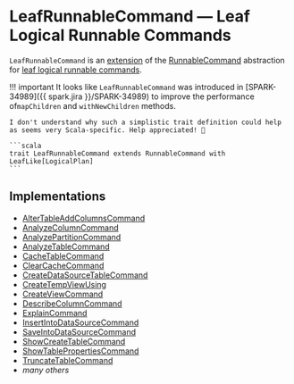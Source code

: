 # LeafRunnableCommand &mdash; Leaf Logical Runnable Commands

`LeafRunnableCommand` is an [extension](#contract) of the [RunnableCommand](RunnableCommand.md) abstraction for [leaf logical runnable commands](#implementations).

!!! important
    It looks like `LeafRunnableCommand` was introduced in [SPARK-34989]({{ spark.jira }}/SPARK-34989) to improve the performance of`mapChildren` and `withNewChildren` methods.
    
    I don't understand why such a simplistic trait definition could help as seems very Scala-specific. Help appreciated! 🙏

    ```scala
    trait LeafRunnableCommand extends RunnableCommand with LeafLike[LogicalPlan]
    ```

## Implementations

* [AlterTableAddColumnsCommand](AlterTableAddColumnsCommand.md)
* [AnalyzeColumnCommand](AnalyzeColumnCommand.md)
* [AnalyzePartitionCommand](AnalyzePartitionCommand.md)
* [AnalyzeTableCommand](AnalyzeTableCommand.md)
* [CacheTableCommand](CacheTableCommand.md)
* [ClearCacheCommand](ClearCacheCommand.md)
* [CreateDataSourceTableCommand](CreateDataSourceTableCommand.md)
* [CreateTempViewUsing](CreateTempViewUsing.md)
* [CreateViewCommand](CreateViewCommand.md)
* [DescribeColumnCommand](DescribeColumnCommand.md)
* [ExplainCommand](ExplainCommand.md)
* [InsertIntoDataSourceCommand](InsertIntoDataSourceCommand.md)
* [SaveIntoDataSourceCommand](SaveIntoDataSourceCommand.md)
* [ShowCreateTableCommand](ShowCreateTableCommand.md)
* [ShowTablePropertiesCommand](ShowTablePropertiesCommand.md)
* [TruncateTableCommand](TruncateTableCommand.md)
* _many others_
